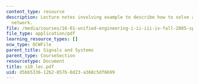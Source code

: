 ```yaml
---
content_type: resource
description: Lecture notes involving example to describe how to solve a linear dynamic
  network.
file: /media/courses/16-01-unified-engineering-i-ii-iii-iv-fall-2005-spring-2006/d5bb533612b2857b8d23a368c5df6699_s10_lec.pdf
file_type: application/pdf
learning_resource_types: []
ocw_type: OCWFile
parent_title: Signals and Systems
parent_type: CourseSection
resourcetype: Document
title: s10_lec.pdf
uid: d5bb5336-12b2-857b-8d23-a368c5df6699
---
```

